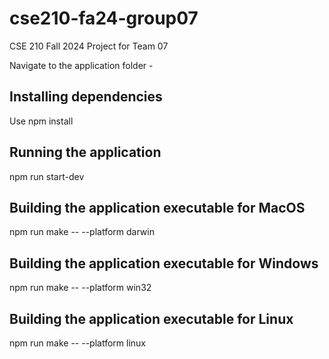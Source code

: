 # cse210-fa24-group07
CSE 210 Fall 2024 Project for Team 07

Navigate to the application folder - 
## Installing dependencies
Use npm install 
## Running the application
npm run start-dev
## Building the application executable for MacOS
npm run make -- --platform darwin 
## Building the application executable for Windows
npm run make -- --platform win32
## Building the application executable for Linux
npm run make -- --platform linux
